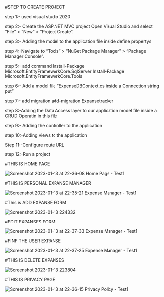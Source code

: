 #STEP TO CREATE PROJECT

step 1:- used visual studio 2020

step 2:- Create the ASP.NET MVC project Open Visual Studio and select “File” > “New” > “Project Create”.

step 3:- Adding the model to the application  file inside define propertys 

step 4:-Navigate to “Tools” > “NuGet Package Manager” > “Package Manager Console”.

step 5:- add command
          Install-Package Microsoft.EntityFrameworkCore.SqlServer
          Install-Package Microsoft.EntityFrameworkCore.Tools
	
step 6:- Add a model file “ExpenseDBContext.cs inside a Connection string put”

step 7:- add migration add-migration Expansetracker

step 8:-Adding the Data Access layer to our application model file inside a CRUD Operatin in this file

step 9:- Adding the controller to the application 

step 10:-Adding views to the application 

Step 11:-Configure route URL

step 12:-Run a project









#THIS IS HOME PAGE







![Screenshot 2023-01-13 at 22-36-08 Home Page - Test1](https://user-images.githubusercontent.com/102232904/212381754-49701779-d2ba-41e5-aa4b-2ef02568e0ba.png)





#THIS IS PERSONAL EXPANSE MANAGER





![Screenshot 2023-01-13 at 22-35-21 Expense Manager - Test1](https://user-images.githubusercontent.com/102232904/212378285-8c35c96f-9fca-4017-930d-8f105435fc0d.png)






#This is ADD EXPANSE FORM






![Screenshot 2023-01-13 224332](https://user-images.githubusercontent.com/102232904/212379418-53950cee-36ff-4eda-ab65-cfee40646a3c.png)





#EDIT EXPANSES FORM





![Screenshot 2023-01-13 at 22-37-33 Expense Manager - Test1](https://user-images.githubusercontent.com/102232904/212381401-444b84e8-13b2-4dce-8388-ca3e3f18170d.png)






#FINF THE USER EXPANSE






![Screenshot 2023-01-13 at 22-37-25 Expense Manager - Test1](https://user-images.githubusercontent.com/102232904/212380875-54bafb7a-c4ac-4d51-9480-cf445a0b7ebc.png)







#THIS IS DELETE EXPANSES






![Screenshot 2023-01-13 223804](https://user-images.githubusercontent.com/102232904/212381188-b9661238-60fc-49e7-8755-ebea3a675443.png)
 



 
 
 
 
#THIS IS PRIVACY PAGE 








 ![Screenshot 2023-01-13 at 22-36-15 Privacy Policy - Test1](https://user-images.githubusercontent.com/102232904/212381540-6e25f292-ae72-4ef9-a6c8-965401d0020b.png)


